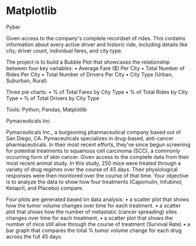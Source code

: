 # Matplotlib

Pyber

Given access to the company's complete recordset of rides. This contains information about every active driver and historic ride, including details like city, driver count, individual fares, and city type.

The project is to build a Bubble Plot that showcases the relationship between four key variables:
•	Average Fare ($) Per City
•	Total Number of Rides Per City
•	Total Number of Drivers Per City
•	City Type (Urban, Suburban, Rural)

Three pie charts:
•	% of Total Fares by City Type
•	% of Total Rides by City Type
•	% of Total Drivers by City Type

Tools: Python, Pandas, Matplotlib


Pymaceuticals Inc

Pymaceuticals Inc., a burgeoning pharmaceutical company based out of San Diego, CA. Pymaceuticals specializes in drug-based, anti-cancer pharmaceuticals. In their most recent efforts, they've since begun screening for potential treatments to squamous cell carcinoma (SCC), a commonly occurring form of skin cancer. Given access to the complete data from their most recent animal study. In this study, 250 mice were treated through a variety of drug regimes over the course of 45 days. Their physiological responses were then monitored over the course of that time. Your objective is to analyze the data to show how four treatments (Capomulin, Infubinol, Ketapril, and Placebo) compare.

Four plots are generated based on data analysis:
•	a scatter plot that shows how the tumor volume changes over time for each treatment.
•	a scatter plot that shows how the number of metastatic (cancer spreading) sites changes over time for each treatment.
•	a scatter plot that shows the number of mice still alive through the course of treatment (Survival Rate)
•	a bar graph that compares the total % tumor volume change for each drug across the full 45 days.
